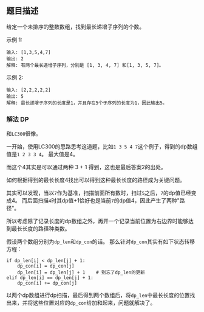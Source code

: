 ## 题目描述

给定一个未排序的整数数组，找到最长递增子序列的个数。

示例 1:
```
输入: [1,3,5,4,7]
输出: 2
解释: 有两个最长递增子序列，分别是 [1, 3, 4, 7] 和[1, 3, 5, 7]。
```
示例 2:
```
输入: [2,2,2,2,2]
输出: 5
解释: 最长递增子序列的长度是1，并且存在5个子序列的长度为1，因此输出5。
```

### 解法 DP
和`LC300`很像。

一开始，使用LC300的思路思考这道题，比如`1 3 5 4 7`这个例子，得到的dp数组值是`1 2 3 3 4`。
最大值是4。

而这个4其实是可以通过两种 3 + 1 得到，这也是最后答案2的出处。

如何根据得到的最长长度4找出可以得到这种最长长度的路径成为关键问题。

其实可以发现，当以`7`作为基准，扫描前面所有数时，扫过`5`之后，`7`的dp值已经变成4。
而后面扫描`4`时其dp值+1恰好也是当前`7`的dp值4，因此产生了两种"路径"。

所以考虑除了记录长度的dp数组之外，再开一个记录当前位置为右边界时能够达到最长长度的路径种类数。

假设两个数组分别为`dp_len`和`dp_con`的话。
那么针对`dp_con`其实有如下状态转移方程：
```text
if dp_len[i] < dp_len[j] + 1:
    dp_con[i] = dp_con[j]
    dp_len[i] = dp_len[j] + 1    # 别忘了dp_len的更新
elif dp_len[i] == dp_len[j] + 1:
    dp_con[i] += dp_con[j]
```

以两个dp数组进行dp扫描，最后得到两个数组后，将`dp_len`中最长长度的位置找出来，并将这些位置对应的`dp_con`给加和起来，问题就解决了。